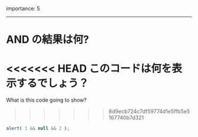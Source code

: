 importance: 5

---

# AND の結果は何?

<<<<<<< HEAD
このコードは何を表示するでしょう？
=======
What is this code going to show?
>>>>>>> 8d9ecb724c7df59774d1e5ffb5e5167740b7d321

```js
alert( 1 && null && 2 );
```
